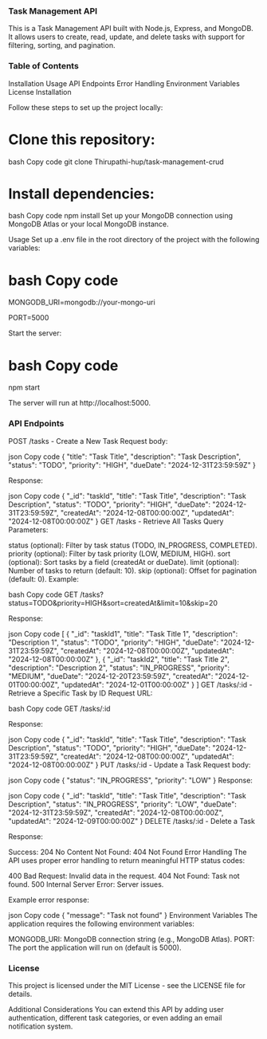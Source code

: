 

### Task Management API
This is a Task Management API built with Node.js, Express, and MongoDB. It allows users to create, read, update, and delete tasks with support for filtering, sorting, and pagination.

### Table of Contents
Installation
Usage
API Endpoints
Error Handling
Environment Variables
License
Installation


Follow these steps to set up the project locally:

# Clone this repository:

bash Copy code
git clone  Thirupathi-hup/task-management-crud



# Install dependencies:

bash Copy code
npm install
Set up your MongoDB connection using MongoDB Atlas or your local MongoDB instance.

Usage
Set up a .env file in the root directory of the project with the following variables:

# bash Copy code
MONGODB_URI=mongodb://your-mongo-uri

PORT=5000

Start the server:

# bash Copy code
npm start

The server will run at http://localhost:5000.

### API Endpoints
POST /tasks - Create a New Task
Request body:

json Copy code
{
  "title": "Task Title",
  "description": "Task Description",
  "status": "TODO",
  "priority": "HIGH",
  "dueDate": "2024-12-31T23:59:59Z"
}

Response:

json Copy code
{
  "_id": "taskId",
  "title": "Task Title",
  "description": "Task Description",
  "status": "TODO",
  "priority": "HIGH",
  "dueDate": "2024-12-31T23:59:59Z",
  "createdAt": "2024-12-08T00:00:00Z",
  "updatedAt": "2024-12-08T00:00:00Z"
}
GET /tasks - Retrieve All Tasks
Query Parameters:

status (optional): Filter by task status (TODO, IN_PROGRESS, COMPLETED).
priority (optional): Filter by task priority (LOW, MEDIUM, HIGH).
sort (optional): Sort tasks by a field (createdAt or dueDate).
limit (optional): Number of tasks to return (default: 10).
skip (optional): Offset for pagination (default: 0).
Example:

bash Copy code
GET /tasks?status=TODO&priority=HIGH&sort=createdAt&limit=10&skip=20


Response:

json Copy code
[
  {
    "_id": "taskId1",
    "title": "Task Title 1",
    "description": "Description 1",
    "status": "TODO",
    "priority": "HIGH",
    "dueDate": "2024-12-31T23:59:59Z",
    "createdAt": "2024-12-08T00:00:00Z",
    "updatedAt": "2024-12-08T00:00:00Z"
  },
  {
    "_id": "taskId2",
    "title": "Task Title 2",
    "description": "Description 2",
    "status": "IN_PROGRESS",
    "priority": "MEDIUM",
    "dueDate": "2024-12-20T23:59:59Z",
    "createdAt": "2024-12-01T00:00:00Z",
    "updatedAt": "2024-12-01T00:00:00Z"
  }
]
GET /tasks/:id - Retrieve a Specific Task by ID
Request URL:

bash Copy code
GET /tasks/:id



Response:

json
Copy code
{
  "_id": "taskId",
  "title": "Task Title",
  "description": "Task Description",
  "status": "TODO",
  "priority": "HIGH",
  "dueDate": "2024-12-31T23:59:59Z",
  "createdAt": "2024-12-08T00:00:00Z",
  "updatedAt": "2024-12-08T00:00:00Z"
}
PUT /tasks/:id - Update a Task
Request body:

json Copy code
{
  "status": "IN_PROGRESS",
  "priority": "LOW"
}
Response:

json
Copy code
{
  "_id": "taskId",
  "title": "Task Title",
  "description": "Task Description",
  "status": "IN_PROGRESS",
  "priority": "LOW",
  "dueDate": "2024-12-31T23:59:59Z",
  "createdAt": "2024-12-08T00:00:00Z",
  "updatedAt": "2024-12-09T00:00:00Z"
}
DELETE /tasks/:id - Delete a Task



Response:

Success: 204 No Content
Not Found: 404 Not Found
Error Handling
The API uses proper error handling to return meaningful HTTP status codes:

400 Bad Request: Invalid data in the request.
404 Not Found: Task not found.
500 Internal Server Error: Server issues.


Example error response:

json Copy code
{
  "message": "Task not found"
}
Environment Variables
The application requires the following environment variables:

MONGODB_URI: MongoDB connection string (e.g., MongoDB Atlas).
PORT: The port the application will run on (default is 5000).

### License
This project is licensed under the MIT License - see the LICENSE file for details.

Additional Considerations
You can extend this API by adding user authentication, different task categories, or even adding an email notification system.












